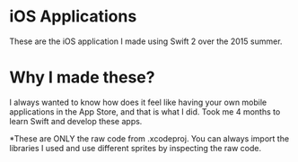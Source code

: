 # iOS Applications
These are the iOS application I made using Swift 2 over the 2015 summer. 

# Why I made these?
I always wanted to know how does it feel like having your own mobile applications in the App Store, and that is what I did. 
Took me 4 months to learn Swift and develop these apps. 


*These are ONLY the raw code from .xcodeproj. You can always import the libraries I used and use different sprites by inspecting the raw code.

